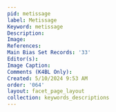 ```yaml
---
pid: metissage
label: Metissage
Keyword: metissage
Description: 
Image: 
References: 
Main Bias Set Records: '33'
Editor(s): 
Image Caption: 
Comments (K4BL Only): 
Created: 5/10/2024 9:53 AM
order: '064'
layout: facet_page_layout
collection: keywords_descriptions
---
```

